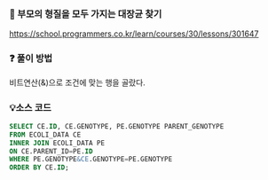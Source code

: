 ### 🔗 부모의 형질을 모두 가지는 대장균 찾기
https://school.programmers.co.kr/learn/courses/30/lessons/301647

### ❓ 풀이 방법
비트연산(&)으로 조건에 맞는 행을 골랐다.

### 💡소스 코드
````sql
SELECT CE.ID, CE.GENOTYPE, PE.GENOTYPE PARENT_GENOTYPE
FROM ECOLI_DATA CE
INNER JOIN ECOLI_DATA PE
ON CE.PARENT_ID=PE.ID
WHERE PE.GENOTYPE&CE.GENOTYPE=PE.GENOTYPE
ORDER BY CE.ID;
````